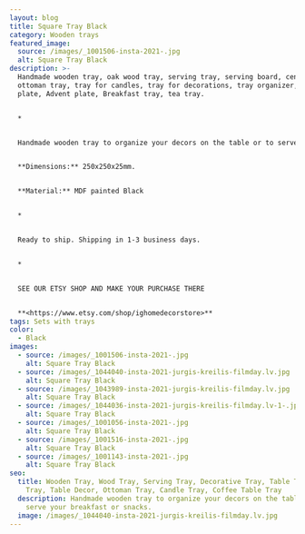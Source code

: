 ```yaml
---
layout: blog
title: Square Tray Black
category: Wooden trays
featured_image:
  source: /images/_1001506-insta-2021-.jpg
  alt: Square Tray Black
description: >-
  Handmade wooden tray, oak wood tray, serving tray, serving board, centerpiece,
  ottoman tray, tray for candles, tray for decorations, tray organizer, Candle
  plate, Advent plate, Breakfast tray, tea tray.


  *


  Handmade wooden tray to organize your decors on the table or to serve your breakfast or snacks.


  **Dimensions:** 250x250x25mm.


  **Material:** MDF painted Black


  *


  Ready to ship. Shipping in 1-3 business days.


  *


  SEE OUR ETSY SHOP AND MAKE YOUR PURCHASE THERE


  **<https://www.etsy.com/shop/ighomedecorstore>**
tags: Sets with trays
color:
  - Black
images:
  - source: /images/_1001506-insta-2021-.jpg
    alt: Square Tray Black
  - source: /images/_1044040-insta-2021-jurgis-kreilis-filmday.lv.jpg
    alt: Square Tray Black
  - source: /images/_1043989-insta-2021-jurgis-kreilis-filmday.lv.jpg
    alt: Square Tray Black
  - source: /images/_1044036-insta-2021-jurgis-kreilis-filmday.lv-1-.jpg
    alt: Square Tray Black
  - source: /images/_1001056-insta-2021-.jpg
    alt: Square Tray Black
  - source: /images/_1001516-insta-2021-.jpg
    alt: Square Tray Black
  - source: /images/_1001143-insta-2021-.jpg
    alt: Square Tray Black
seo:
  title: Wooden Tray, Wood Tray, Serving Tray, Decorative Tray, Table Tray, Tea
    Tray, Table Decor, Ottoman Tray, Candle Tray, Coffee Table Tray
  description: Handmade wooden tray to organize your decors on the table or to
    serve your breakfast or snacks.
  image: /images/_1044040-insta-2021-jurgis-kreilis-filmday.lv.jpg
---
```

